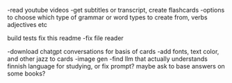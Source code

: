 -read youtube videos -get subtitles or transcript, create flashcards
-options to choose which type of grammar or word types to create from, verbs adjectives etc 

build tests
fix this readme 
-fix file reader

-download chatgpt conversations for basis of cards
-add fonts, text color, and other jazz to cards
-image gen
-find llm that actually understands finnish language for studying, or fix prompt? maybe ask to base answers on some books?